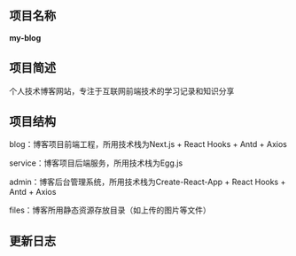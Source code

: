 

## 项目名称

**my-blog**

## 项目简述

个人技术博客网站，专注于互联网前端技术的学习记录和知识分享

## 项目结构

blog：博客项目前端工程，所用技术栈为Next.js + React Hooks + Antd + Axios

service：博客项目后端服务，所用技术栈为Egg.js

admin：博客后台管理系统，所用技术栈为Create-React-App + React Hooks + Antd + Axios

files：博客所用静态资源存放目录（如上传的图片等文件）

## 更新日志